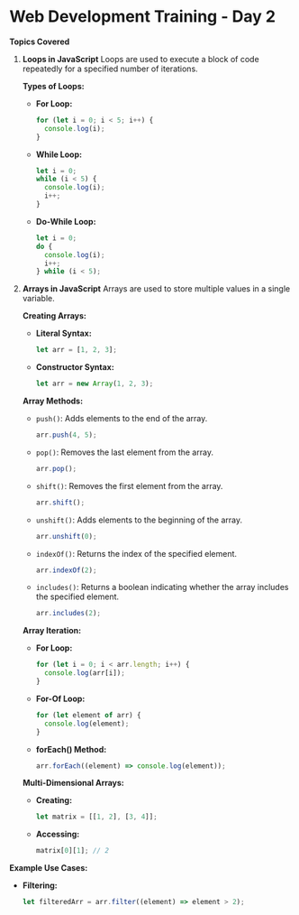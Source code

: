 # Web Development Training - Day 2

**Topics Covered**

1. **Loops in JavaScript**
   Loops are used to execute a block of code repeatedly for a specified number of iterations.

   **Types of Loops:**
   - **For Loop:**
     ```javascript
     for (let i = 0; i < 5; i++) {
       console.log(i);
     }
     ```
   - **While Loop:**
     ```javascript
     let i = 0;
     while (i < 5) {
       console.log(i);
       i++;
     }
     ```
   - **Do-While Loop:**
     ```javascript
     let i = 0;
     do {
       console.log(i);
       i++;
     } while (i < 5);
     ```

2. **Arrays in JavaScript**
   Arrays are used to store multiple values in a single variable.

   **Creating Arrays:**
   - **Literal Syntax:**
     ```javascript
     let arr = [1, 2, 3];
     ```
   - **Constructor Syntax:**
     ```javascript
     let arr = new Array(1, 2, 3);
     ```

   **Array Methods:**
   - `push()`: Adds elements to the end of the array.
     ```javascript
     arr.push(4, 5);
     ```
   - `pop()`: Removes the last element from the array.
     ```javascript
     arr.pop();
     ```
   - `shift()`: Removes the first element from the array.
     ```javascript
     arr.shift();
     ```
   - `unshift()`: Adds elements to the beginning of the array.
     ```javascript
     arr.unshift(0);
     ```
   - `indexOf()`: Returns the index of the specified element.
     ```javascript
     arr.indexOf(2);
     ```
   - `includes()`: Returns a boolean indicating whether the array includes the specified element.
     ```javascript
     arr.includes(2);
     ```

   **Array Iteration:**
   - **For Loop:**
     ```javascript
     for (let i = 0; i < arr.length; i++) {
       console.log(arr[i]);
     }
     ```
   - **For-Of Loop:**
     ```javascript
     for (let element of arr) {
       console.log(element);
     }
     ```
   - **forEach() Method:**
     ```javascript
     arr.forEach((element) => console.log(element));
     ```

   **Multi-Dimensional Arrays:**
   - **Creating:**
     ```javascript
     let matrix = [[1, 2], [3, 4]];
     ```
   - **Accessing:**
     ```javascript
     matrix[0][1]; // 2
     ```

**Example Use Cases:**
- **Filtering:**
  ```javascript
  let filteredArr = arr.filter((element) => element > 2);
